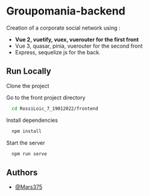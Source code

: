 
# Groupomania-backend

Creation of a corporate social network using : 
  - **Vue 2, vuetify, vuex, vuerouter for the first front**
  - Vue 3, quasar, pinia, vuerouter for the second front
  - Express, sequelize js for the back.

    


## Run Locally

Clone the project

Go to the front project directory

```bash
  cd RossiLoic_7_19012022/frontend
```

Install dependencies

```bash
  npm install
```

Start the server

```bash
  npm run serve
```


## Authors

- [@Mars375](https://github.com/Mars375)


